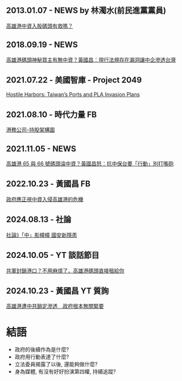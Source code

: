 ## 2013.01.07 - NEWS by 林濁水(前民進黨黨員)

[高雄港中資入股碼頭有救嗎？](https://tw.news.yahoo.com/%E9%AB%98%E9%9B%84%E6%B8%AF%E4%B8%AD%E8%B3%87%E5%85%A5%E8%82%A1%E7%A2%BC%E9%A0%AD%E6%9C%89%E6%95%91%E5%97%8E-103049285.html?guccounter=1&guce_referrer=aHR0cHM6Ly93d3cuZ29vZ2xlLmNvbS8&guce_referrer_sig=AQAAANxXNCSfruw3UfEOVVynVZEVPvBZEUuOQNL1F5jetC34CQODnQC1Q9OdEZk7snjBsqjKgKDnlXSkS1mv_fDOUL2SNASSiRFj6Pi6tu8APlUJ_z4hX4jf__p6zNitrETl7-RNiqc2V3DG3EizN9x4d1VomJ1Lp6l0SZ5N5r1QyPAr)

## 2018.09.19 - NEWS

[高雄港碼頭神秘買主有無中資？黃國昌：現行法規存在漏洞讓中企滲透台灣](https://www.cmmedia.com.tw/home/articles/11887)

## 2021.07.22 - 美國智庫 - Project 2049

[Hostile Harbors: Taiwan’s Ports and PLA Invasion Plans](https://project2049.net/2021/07/22/hostile-harbors-taiwans-ports-and-pla-invasion-plans/)

## 2021.08.10 - 時代力量 FB

[港務公司-持股架構圖](https://www.facebook.com/photo/?fbid=1864059323771542&set=a.533125343531620)

## 2021.11.05 - NEWS

[高雄港 65 與 66 號碼頭淪中資？黃國昌怒：抗中保台要「行動」別打嘴砲](https://newtalk.tw/news/view/2021-11-05/661961)

## 2022.10.23 - 黃國昌 FB

[政府應正視中資入侵高雄港的危機](https://www.facebook.com/photo.php?fbid=685755452908191&id=100044212280401&set=a.546203170196754)

## 2024.08.13 - 社論

[社論》「中」影幢幢 國安新隱患](https://talk.ltn.com.tw/article/paper/1466524)

## 2024.10.05 - YT 談話節目

[共軍封鎖港口？不用麻煩了，高雄港碼頭直接租給你](https://www.youtube.com/watch?v=tr8MF4kmbbY)

## 2024.10.23 - 黃國昌 YT 質詢

[高雄港遭中共鎖定滲透　政府根本無關緊要](https://www.youtube.com/watch?v=SKkVmwzf8Dg)

# 結語

- 政府的後續作為是什麼?
- 政府用行動表達了什麼?
- 立法委員揭露了以後, 還能夠做什麼?
- 身為媒體, 有沒有好好扮演第四權, 持續追蹤?
